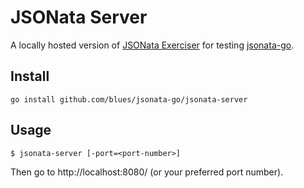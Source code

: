# JSONata Server

A locally hosted version of [JSONata Exerciser](http://try.jsonata.org/)
for testing [jsonata-go](https://github.com/blues/jsonata).

## Install

    go install github.com/blues/jsonata-go/jsonata-server

## Usage

    $ jsonata-server [-port=<port-number>]

Then go to http://localhost:8080/ (or your preferred port number).
